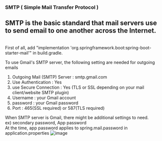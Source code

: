 ### SMTP ( Simple Mail Transfer Protocol )
## SMTP is the basic standard that mail servers use to send email to one another across the Internet.
<br/>
First of all, add "implementation 'org.springframework.boot:spring-boot-starter-mail'" in build.gradle.
<br/>


To use Gmail's SMTP server, the following setting are needed for outgoing emails

1. Outgoing Mail (SMTP) Server : smtp.gmail.com
2. Use Authentication : Yes
3. use Secure Connection : Yes (TLS or SSL depending on your mail client/website SMTP plugin)
4. Username : your Gmail account
5. password : your Gmail password
6. Port : 465(SSL required) or 587(TLS required)

When SMTP server is Gmail, there might be additional settings to need.<br/>
ex) secondary password, App password <br/>
At the time, app password applies to spring.mail.password in application.properties
![image](https://user-images.githubusercontent.com/64727012/160270302-39ee4051-bc84-48b5-91f4-8b3ba200686a.png)
